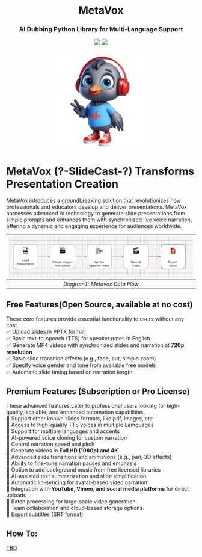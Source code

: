<div align="center">
<h1 align="center"> MetaVox </h1> 
<h3>AI Dubbing Python Library for Multi-Language Support</br></h3>
<img src="https://img.shields.io/badge/Progress-0%25-red"> <img src="https://img.shields.io/badge/Feedback-Welcome-green">
</br>
</br>
<kbd>
<img src="https://github.com/dimastatz/metavox/blob/main/docs/images/metavox.png?raw=true" width="256px"> 
</kbd>
</div>


# MetaVox (?-SlideCast-?) Transforms Presentation Creation

MetaVox introduces a groundbreaking solution that revolutionizes how professionals and educators develop and deliver presentations. MetaVox harnesses advanced AI technology to generate slide presentations from simple prompts and enhances them with synchronized live voice narration, offering a dynamic and engaging experience for audiences worldwide.

| ![ Metavox Data Flow](https://github.com/dimastatz/metavox/blob/main/docs/images/metavox_dataflow.png) |
|:--:| 
| *Diagram1: Metavox Data Flow* |


## Free Features(Open Source, available at no cost)
These core features provide essential functionality to users without any cost.  
✅ Upload slides in PPTX format  
✅ Basic text-to-speech (TTS) for speaker notes in English  
✅ Generate MP4 videos with synchronized slides and narration at **720p resolution**   
✅ Basic slide transition effects (e.g., fade, cut, simple zoom)    
✅ Specify voice gender and tone from available free models  
✅ Automatic slide timing based on narration length  

## Premium Features (Subscription or Pro License)
These advanced features cater to professional users looking for high-quality, scalable, and enhanced automation capabilities.    
🚀 Support other known slides formats, like pdf, images, etc  
🚀 Access to high-quality TTS voices in multiple Lamguages   
🚀 Support for multiple languages and accents     
🚀 AI-powered voice cloning for custom narration  
🚀 Control narration speed and pitch  
🚀 Generate videos in **Full HD (1080p) and 4K**  
🚀 Advanced slide transitions and animations (e.g., pan, 3D effects)    
🚀 Ability to fine-tune narration pauses and emphasis  
🚀 Option to add background music from free licensed libraries  
🚀 AI-assisted text summarization and slide simplification  
🚀 Automatic lip-syncing for avatar-based video narration  
🚀 Integration with **YouTube, Vimeo, and social media platforms** for direct uploads    
🚀 Batch processing for large-scale video generation  
🚀 Team collaboration and cloud-based storage options  
🚀 Export subtitles (SRT format)  

## How To:
[TBD]()
